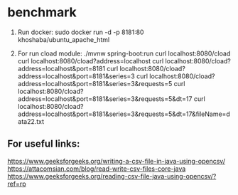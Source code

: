 # benchmark

1. Run docker:
sudo docker run -d -p 8181:80 khoshaba/ubuntu_apache_html

2. For run cload module:
./mvnw spring-boot:run
curl localhost:8080/cload
curl localhost:8080/cload?address=localhost
curl localhost:8080/cload?address=localhost\&port=8181
curl localhost:8080/cload?address=localhost\&port=8181\&series=3
curl localhost:8080/cload?address=localhost\&port=8181\&series=3\&requests=5
curl localhost:8080/cload?address=localhost\&port=8181\&series=3\&requests=5\&dt=17
curl localhost:8080/cload?address=localhost\&port=8181\&series=3\&requests=5\&dt=17\&fileName=data22.txt


For useful links:
-----------------------------------
https://www.geeksforgeeks.org/writing-a-csv-file-in-java-using-opencsv/
https://attacomsian.com/blog/read-write-csv-files-core-java
https://www.geeksforgeeks.org/reading-csv-file-java-using-opencsv/?ref=rp


